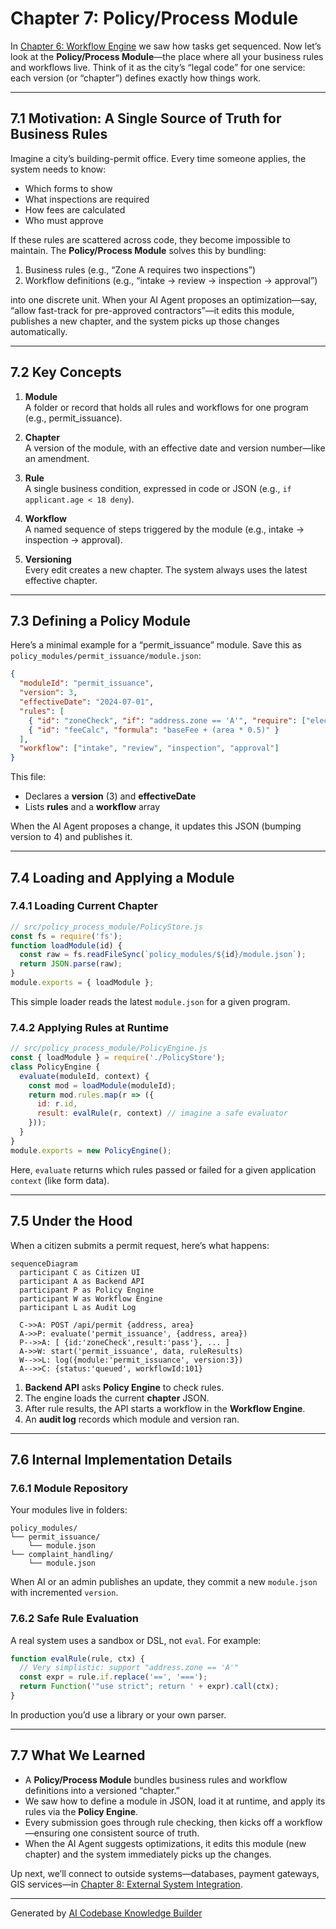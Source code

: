 # Chapter 7: Policy/Process Module

In [Chapter 6: Workflow Engine](06_workflow_engine_.md) we saw how tasks get sequenced. Now let’s look at the **Policy/Process Module**—the place where all your business rules and workflows live. Think of it as the city’s “legal code” for one service: each version (or “chapter”) defines exactly how things work.

---

## 7.1 Motivation: A Single Source of Truth for Business Rules

Imagine a city’s building-permit office. Every time someone applies, the system needs to know:

- Which forms to show
- What inspections are required
- How fees are calculated
- Who must approve

If these rules are scattered across code, they become impossible to maintain. The **Policy/Process Module** solves this by bundling:

1. Business rules (e.g., “Zone A requires two inspections”)  
2. Workflow definitions (e.g., “intake → review → inspection → approval”)  

into one discrete unit. When your AI Agent proposes an optimization—say, “allow fast-track for pre-approved contractors”—it edits this module, publishes a new chapter, and the system picks up those changes automatically.

---

## 7.2 Key Concepts

1. **Module**  
   A folder or record that holds all rules and workflows for one program (e.g., permit_issuance).

2. **Chapter**  
   A version of the module, with an effective date and version number—like an amendment.

3. **Rule**  
   A single business condition, expressed in code or JSON (e.g., `if applicant.age < 18 deny`).

4. **Workflow**  
   A named sequence of steps triggered by the module (e.g., intake → inspection → approval).

5. **Versioning**  
   Every edit creates a new chapter. The system always uses the latest effective chapter.

---

## 7.3 Defining a Policy Module

Here’s a minimal example for a “permit_issuance” module. Save this as `policy_modules/permit_issuance/module.json`:

```json
{
  "moduleId": "permit_issuance",
  "version": 3,
  "effectiveDate": "2024-07-01",
  "rules": [
    { "id": "zoneCheck", "if": "address.zone == 'A'", "require": ["electricalInspection"] },
    { "id": "feeCalc", "formula": "baseFee + (area * 0.5)" }
  ],
  "workflow": ["intake", "review", "inspection", "approval"]
}
```

This file:

- Declares a **version** (3) and **effectiveDate**
- Lists **rules** and a **workflow** array

When the AI Agent proposes a change, it updates this JSON (bumping version to 4) and publishes it.  

---

## 7.4 Loading and Applying a Module

### 7.4.1 Loading Current Chapter

```js
// src/policy_process_module/PolicyStore.js
const fs = require('fs');
function loadModule(id) {
  const raw = fs.readFileSync(`policy_modules/${id}/module.json`);
  return JSON.parse(raw);
}
module.exports = { loadModule };
```

This simple loader reads the latest `module.json` for a given program.

### 7.4.2 Applying Rules at Runtime

```js
// src/policy_process_module/PolicyEngine.js
const { loadModule } = require('./PolicyStore');
class PolicyEngine {
  evaluate(moduleId, context) {
    const mod = loadModule(moduleId);
    return mod.rules.map(r => ({
      id: r.id,
      result: evalRule(r, context) // imagine a safe evaluator
    }));
  }
}
module.exports = new PolicyEngine();
```

Here, `evaluate` returns which rules passed or failed for a given application `context` (like form data).

---

## 7.5 Under the Hood

When a citizen submits a permit request, here’s what happens:

```mermaid
sequenceDiagram
  participant C as Citizen UI
  participant A as Backend API
  participant P as Policy Engine
  participant W as Workflow Engine
  participant L as Audit Log

  C->>A: POST /api/permit {address, area}
  A->>P: evaluate('permit_issuance', {address, area})
  P-->>A: [ {id:'zoneCheck',result:'pass'}, ... ]
  A->>W: start('permit_issuance', data, ruleResults)
  W-->>L: log({module:'permit_issuance', version:3})
  A-->>C: {status:'queued', workflowId:101}
```

1. **Backend API** asks **Policy Engine** to check rules.  
2. The engine loads the current **chapter** JSON.  
3. After rule results, the API starts a workflow in the **Workflow Engine**.  
4. An **audit log** records which module and version ran.

---

## 7.6 Internal Implementation Details

### 7.6.1 Module Repository

Your modules live in folders:

```
policy_modules/
└── permit_issuance/
    └── module.json
└── complaint_handling/
    └── module.json
```

When AI or an admin publishes an update, they commit a new `module.json` with incremented `version`.

### 7.6.2 Safe Rule Evaluation

A real system uses a sandbox or DSL, not `eval`. For example:

```js
function evalRule(rule, ctx) {
  // Very simplistic: support "address.zone == 'A'"
  const expr = rule.if.replace('==', '===');
  return Function('"use strict"; return ' + expr).call(ctx);
}
```

In production you’d use a library or your own parser.

---

## 7.7 What We Learned

- A **Policy/Process Module** bundles business rules and workflow definitions into a versioned “chapter.”  
- We saw how to define a module in JSON, load it at runtime, and apply its rules via the **Policy Engine**.  
- Every submission goes through rule checking, then kicks off a workflow—ensuring one consistent source of truth.  
- When the AI Agent suggests optimizations, it edits this module (new chapter) and the system immediately picks up the changes.

Up next, we’ll connect to outside systems—databases, payment gateways, GIS services—in [Chapter 8: External System Integration](08_external_system_integration_.md).

---

Generated by [AI Codebase Knowledge Builder](https://github.com/The-Pocket/Tutorial-Codebase-Knowledge)